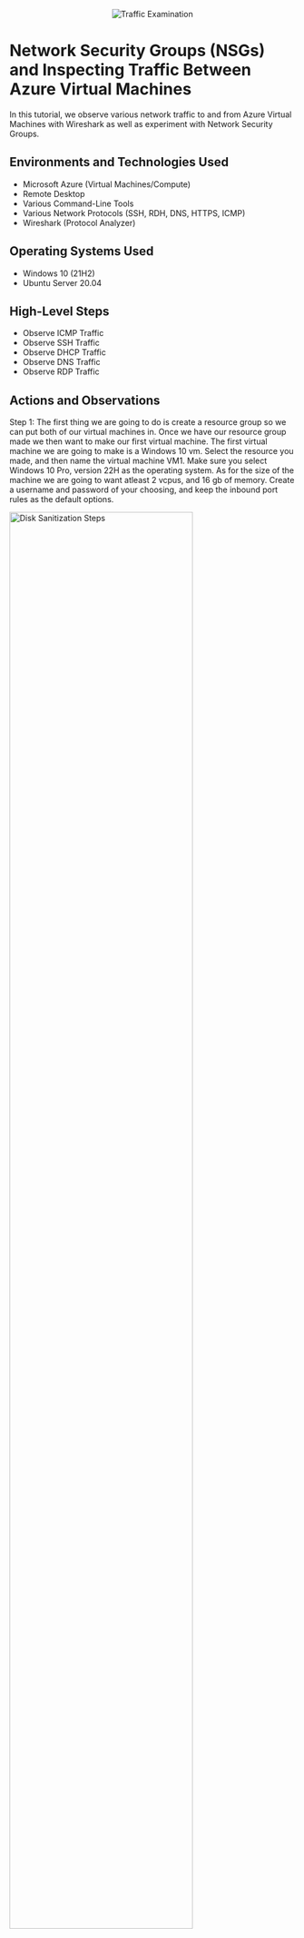 <p align="center">
<img src="https://i.imgur.com/Ua7udoS.png" alt="Traffic Examination"/>
</p>

<h1>Network Security Groups (NSGs) and Inspecting Traffic Between Azure Virtual Machines</h1>
In this tutorial, we observe various network traffic to and from Azure Virtual Machines with Wireshark as well as experiment with Network Security Groups. <br />


<h2>Environments and Technologies Used</h2>

- Microsoft Azure (Virtual Machines/Compute)
- Remote Desktop
- Various Command-Line Tools
- Various Network Protocols (SSH, RDH, DNS, HTTPS, ICMP)
- Wireshark (Protocol Analyzer)

<h2>Operating Systems Used </h2>

- Windows 10 (21H2)
- Ubuntu Server 20.04

<h2>High-Level Steps</h2>

- Observe ICMP Traffic
- Observe SSH Traffic
- Observe DHCP Traffic
- Observe DNS Traffic
- Observe RDP Traffic


<h2>Actions and Observations</h2>


 Step 1: The first thing we are going to do is create a resource group so we can put both of our virtual machines in. Once we have our resource group made we then want to make our first virtual machine. The first virtual machine we are going to make is a Windows 10 vm. Select the resource you made, and then name the virtual machine VM1. Make sure you select Windows 10 Pro, version 22H as the operating system. As for the size of the machine we are going to want atleast 2 vcpus, and 16 gb of memory. Create a username and password of your choosing, and keep the inbound port rules as the default options.
<p>
 
<img src="https://imgur.com/WgPD275.png" height="80%" width="80%" alt="Disk Sanitization Steps"/>
</p>
<p>
  

<p>
<img src="https://imgur.com/X6ZMTJG.png" height="80%" width="80%" alt="Disk Sanitization Steps"/>
</p>
<p>
  
2.) After this step we are going to click on next until we get to the networking page and it should automatically create a virtual network and subnet for us. 
  

<p>
<img src="https://imgur.com/XzdSPoR.png" height="80%" width="80%" alt="Disk Sanitization Steps"/>
</p>
<p>
  
  Click review and create our VM.
  
  Now that we have created our first VM we are going to go ahead and create our second VM, but this time it will be a Ubuntu Server 20.04 LTS machine. It will be the same process as creating our first machine but instead we are going to switch the SSH public key to password instead. 
  
<p>
<img src="https://imgur.com/0KT3Fmb.png" height="80%" width="80%" alt="Disk Sanitization Steps"/>
</p>
<p>
  
<p>
<img src="https://imgur.com/pyxsHfF.png" height="80%" width="80%" alt="Disk Sanitization Steps"/>
</p>
<p>
  
  Click next until we get to the networking page again.
  
  The networking should automatically give us the virtual network from VM1 as well as the subnet. 
  
<p>
<img src="https://imgur.com/3fQXRcw.png" height="80%" width="80%" alt="Disk Sanitization Steps"/>
</p>
<p>
 
 Click review and create, and it will create our second VM.
 
 2.) Now that we have both virtual machines up and running we are going to connect to our Windows 10 vm using the remote desktop connection app. Once we are connected we are going to go to our browser and download and install Wireshark.
 
 "Wireshark is a free and open-source packet analyzer. It is used for network troubleshooting, analysis, software and communications protocol development, and education." 
 
 3.) Open wireshark and filter for ICMP traffic only.
 
 <p>
<img src="https://imgur.com/RrtChUe.png" height="80%" width="80%" alt="Disk Sanitization Steps"/>
</p>
<p>
 
 4.) We are going to want to retrieve the private IP address of our Ubuntu VM and then attempt to ping it from within our Windows 10 VM using wireshark. To ping the private IP address of the Ubuntu machine open CMD or Powershell on the Windows machine and type: ping 10.0.0.5 or whatever the private IP address is for your Ubuntu machine.
 
<p>
<img src="https://imgur.com/zmJzyne.png" height="80%" width="80%" alt="Disk Sanitization Steps"/>
</p>
<p>
 
<p>
<img src="https://imgur.com/pp4eZdK.png" height="80%" width="80%" alt="Disk Sanitization Steps"/>
</p>
<p>
 
 In either CMD or Powershell ping www.google.com and observe the traffic in wireshark.
 
5.) We then are going to initiate a non-stop ping from our Windows 10 VM to our Ubuntu VM.
 
6.) Open the Network Security Group of our Ubuntu machine and disable incoming (inbound) ICMP traffic. To disable incoming ICMP traffic click "Add" new rule and copy everything exactly from the picture. Once that is done you can create the rule and it will create automatically and show up as a new rule.
 
 <p>
<img src="https://imgur.com/r3dH3Yy.png" height="80%" width="80%" alt="Disk Sanitization Steps"/>
</p>
<p>
 
<p>
<img src="https://imgur.com/qiSIrsX.png" height="80%" width="80%" alt="Disk Sanitization Steps"/>
</p>
<p>
 
 Now that we have disabled incoming ICMP traffic from VM2 if we go back to VM1 you can see the ping request is timing out. 
 
 7.) Re-enable ICMP traffic for the Network Security Group your Ubuntu VM is using
Back in the Windows 10 VM, observe the ICMP traffic in WireShark and the command line Ping activity (should start working)
Stop the ping activity
 
 8.) The next thing we are going to do is Observe SSH Traffic.
 
